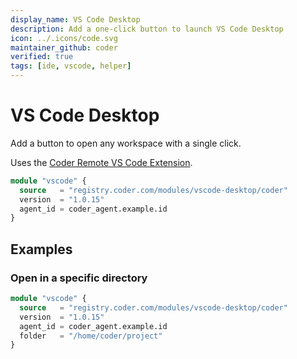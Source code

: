 ```yaml
---
display_name: VS Code Desktop
description: Add a one-click button to launch VS Code Desktop
icon: ../.icons/code.svg
maintainer_github: coder
verified: true
tags: [ide, vscode, helper]
---
```


# VS Code Desktop

Add a button to open any workspace with a single click.

Uses the [Coder Remote VS Code Extension](https://github.com/coder/vscode-coder).

```tf
module "vscode" {
  source   = "registry.coder.com/modules/vscode-desktop/coder"
  version  = "1.0.15"
  agent_id = coder_agent.example.id
}
```

## Examples

### Open in a specific directory

```tf
module "vscode" {
  source   = "registry.coder.com/modules/vscode-desktop/coder"
  version  = "1.0.15"
  agent_id = coder_agent.example.id
  folder   = "/home/coder/project"
}
```

